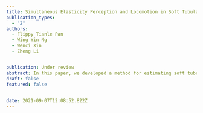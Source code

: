 ```yaml
---
title: Simultaneous Elasticity Perception and Locomotion in Soft Tubular Environment with an Earthworm-like Soft Robot
publication_types:
  - "2"
authors:
  - Flippy Tianle Pan
  - Wing Yin Ng
  - Wenci Xin
  - Zheng Li


publication: Under review
abstract: In this paper, we developed a method for estimating soft tube elastic modulus with a soft balloon actuator. This is significant because a lot of medical instruments and soft crawling robots are utilizing this interaction to anchor themselves and elasticity would be an important information in many medical conditions. 
draft: false
featured: false

  
date: 2021-09-07T12:08:52.822Z
---
```

